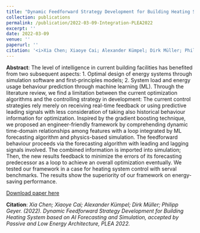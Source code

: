 ```yaml
---
title: "Dynamic Feedforward Strategy Development for Building Heating System based on AI Forecasting and Simulation"
collection: publications
permalink: /publication/2022-03-09-Integration-PLEA2022
excerpt: ''
date: 2022-03-09
venue: ''
paperurl: ''
citation: '<i>Xia Chen; Xiaoye Cai; Alexander Kümpel; Dirk Müller; Philipp Geyer. (2022). Dynamic Feedforward Strategy Development for Building Heating System based on AI Forecasting and Simulation, accepted by Passive and Low Energy Architecture, PLEA 2022.</i>'
---
```


**Abstract**: The level of intelligence in current building facilities has benefited from two subsequent aspects: 1. Optimal design of energy systems through simulation software and first-principles models; 2. System load and energy usage behaviour prediction through machine learning (ML). Through the literature review, we find a limitation between the current optimization algorithms and the controlling strategy in development: The current control strategies rely merely on receiving real-time feedback or using predictive leading signals with less consideration of taking also historical behaviour information for optimization. Inspired by the gradient boosting technique, we proposed an engineer-friendly framework by comprehending dynamic time-domain relationships among features with a loop integrated by ML forecasting algorithm and physics-based simulation. The feedforward behaviour proceeds via the forecasting algorithm with leading and lagging signals involved. The combined information is imported into simulation; Then, the new results feedback to minimize the errors of its forecasting predecessor as a loop to achieve an overall optimization eventually. We tested our framework in a case for heating system control with serval benchmarks. The results show the superiority of our framework on energy-saving performance.

[Download paper here]()

**Citation**:<i> Xia Chen; Xiaoye Cai; Alexander Kümpel; Dirk Müller; Philipp Geyer. (2022). Dynamic Feedforward Strategy Development for Building Heating System based on AI Forecasting and Simulation, accepted by Passive and Low Energy Architecture, PLEA 2022.</i>